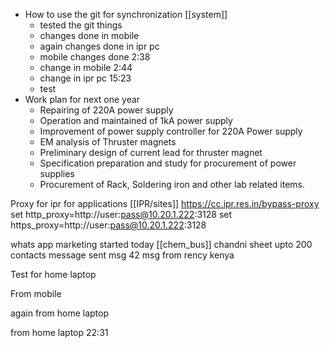 - How to use the git for synchronization [[system]]
	- tested the git things
	- changes done in mobile 
	- again changes done in ipr pc
	- mobile changes done 2:38
	- change in mobile 2:44
	- change in ipr pc 15:23
	- test
- Work plan for next one year
	- Repairing of 220A power supply 
	- Operation and maintained of 1kA power supply
	- Improvement of power supply controller for 220A Power supply
	- EM analysis of Thruster magnets
	- Preliminary design of current lead for thruster magnet
	- Specification preparation and study for procurement of power supplies
	- Procurement of Rack, Soldering iron and other lab related items.

Proxy for ipr for applications [[IPR/sites]]
	https://cc.ipr.res.in/bypass-proxy
	set http_proxy=http://user:pass@10.20.1.222:3128
	set https_proxy=http://user:pass@10.20.1.222:3128



whats app marketing started today [[chem_bus]]
	chandni sheet
		upto 200 contacts message sent 
	msg
	42 msg from rency kenya
		

Test for home laptop

From mobile 

again from home laptop

from home laptop 22:31
